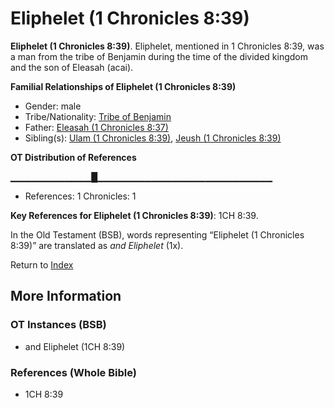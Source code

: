 # Eliphelet (1 Chronicles 8:39)
**Eliphelet (1 Chronicles 8:39)**. 
Eliphelet, mentioned in 1 Chronicles 8:39, was a man from the tribe of Benjamin during the time of the divided kingdom and the son of Eleasah (acai). 




**Familial Relationships of Eliphelet (1 Chronicles 8:39)**


* Gender: male
* Tribe/Nationality: [Tribe of Benjamin](../../../groups/md/acai/Benjamin.md)
* Father: [Eleasah (1 Chronicles 8:37)](Eleasah.2.md)
* Sibling(s): [Ulam (1 Chronicles 8:39)](Ulam.2.md), [Jeush (1 Chronicles 8:39)](Jeush.3.md)


**OT Distribution of References**

▁▁▁▁▁▁▁▁▁▁▁▁█▁▁▁▁▁▁▁▁▁▁▁▁▁▁▁▁▁▁▁▁▁▁▁▁▁▁
* References: 1 Chronicles: 1



**Key References for Eliphelet (1 Chronicles 8:39)**: 
1CH 8:39. 


In the Old Testament (BSB), words representing “Eliphelet (1 Chronicles 8:39)” are translated as 
*and Eliphelet* (1x). 




Return to [Index](00-Index.md)

## More Information

### OT Instances (BSB)

* and Eliphelet (1CH 8:39)



### References (Whole Bible)

* 1CH 8:39



